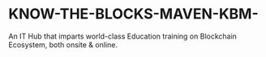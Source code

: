 # KNOW-THE-BLOCKS-MAVEN-KBM-
An IT Hub that imparts world-class Education training on Blockchain Ecosystem, both onsite &amp; online. 

